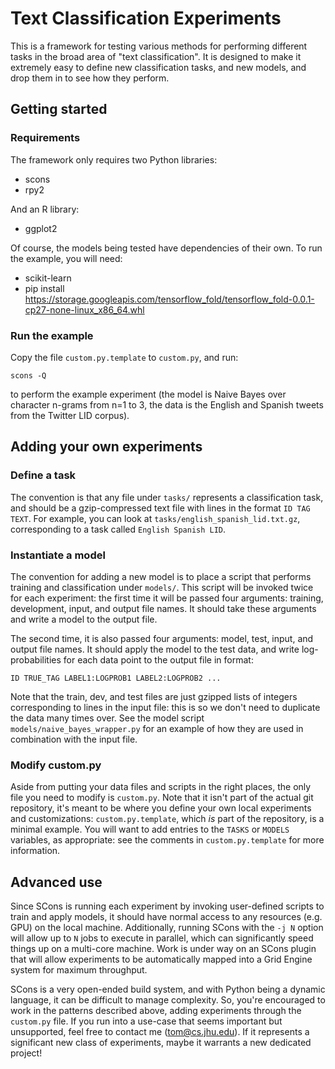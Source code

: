 # Text Classification Experiments

This is a framework for testing various methods for performing different tasks in the broad area of "text classification".  It is designed to make it extremely easy to define new classification tasks, and new models, and drop them in to see how they perform.

## Getting started

### Requirements

The framework only requires two Python libraries:

* scons
* rpy2

And an R library:

* ggplot2

Of course, the models being tested have dependencies of their own.  To run the example, you will need:

* scikit-learn
* pip install https://storage.googleapis.com/tensorflow_fold/tensorflow_fold-0.0.1-cp27-none-linux_x86_64.whl

### Run the example

Copy the file `custom.py.template` to `custom.py`, and run:

```
scons -Q
```

to perform the example experiment (the model is Naive Bayes over character n-grams from n=1 to 3, the data is the English and Spanish tweets from the Twitter LID corpus).

## Adding your own experiments

### Define a task

The convention is that any file under `tasks/` represents a classification task, and should be a gzip-compressed text file with lines in the format `ID TAG TEXT`.  For example, you can look at `tasks/english_spanish_lid.txt.gz`, corresponding to a task called `English Spanish LID`.

### Instantiate a model

The convention for adding a new model is to place a script that performs training and classification under `models/`.  This script will be invoked twice for each experiment: the first time it will be passed four arguments: training, development, input, and output file names.  It should take these arguments and write a model to the output file.

The second time, it is also passed four arguments: model, test, input, and output file names.  It should apply the model to the test data, and write log-probabilities for each data point to the output file in format:

```ID TRUE_TAG LABEL1:LOGPROB1 LABEL2:LOGPROB2 ...```

Note that the train, dev, and test files are just gzipped lists of integers corresponding to lines in the input file: this is so we don't need to duplicate the data many times over.  See the model script `models/naive_bayes_wrapper.py` for an example of how they are used in combination with the input file.

### Modify custom.py

Aside from putting your data files and scripts in the right places, the only file you need to modify is `custom.py`.  Note that it isn't part of the actual git repository, it's meant to be where you define your own local experiments and customizations: `custom.py.template`, which *is* part of the repository, is a minimal example.  You will want to add entries to the `TASKS` or `MODELS` variables, as appropriate: see the comments in `custom.py.template` for more information.

## Advanced use

Since SCons is running each experiment by invoking user-defined scripts to train and apply models, it should have normal access to any resources (e.g. GPU) on the local machine.  Additionally, running SCons with the `-j N` option will allow up to `N` jobs to execute in parallel, which can significantly speed things up on a multi-core machine.  Work is under way on an SCons plugin that will allow experiments to be automatically mapped into a Grid Engine system for maximum throughput.

SCons is a very open-ended build system, and with Python being a dynamic language, it can be difficult to manage complexity.  So, you're encouraged to work in the patterns described above, adding experiments through the `custom.py` file.  If you run into a use-case that seems important but unsupported, feel free to contact me (tom@cs.jhu.edu).  If it represents a significant new class of experiments, maybe it warrants a new dedicated project!
